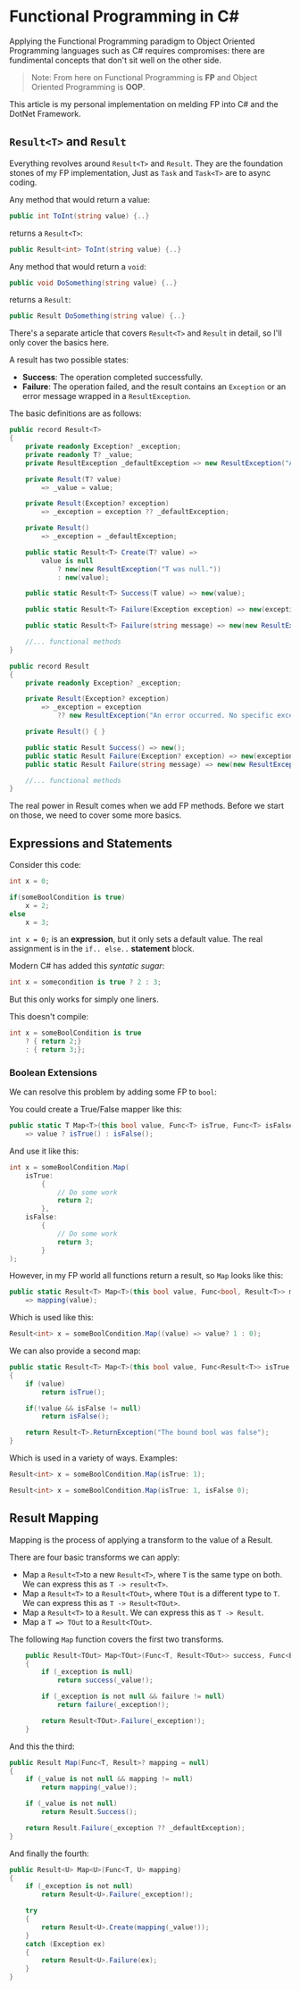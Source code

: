 # Functional Programming in C#

Applying the Functional Programming paradigm to Object Oriented Programming languages such as C# requires compromises: there are fundimental concepts that don't sit well on the other side.

> Note: From here on Functional Programming is **FP** and Object Oriented Programming is **OOP**.  

This article is my personal implementation on melding FP into C# and the DotNet Framework.

## `Result<T>` and `Result`

Everything revolves around `Result<T>` and `Result`.  They are the foundation stones of my FP implementation,  Just as `Task` and `Task<T>` are to async coding.

Any method that would return a value:

```csharp
public int ToInt(string value) {..}
```

returns a `Result<T>`:
 
```csharp
public Result<int> ToInt(string value) {..}
```

Any method that would return a `void`:

```csharp
public void DoSomething(string value) {..}
```

returns a `Result`:

```csharp
public Result DoSomething(string value) {..}
```

There's a separate article that covers `Result<T>` and `Result` in detail, so I'll only cover the basics here.

A result has two possible states:

- **Success**: The operation completed successfully.
- **Failure**: The operation failed, and the result contains an `Exception` or an error message wrapped in a `ResultException`. 

The basic definitions are as follows:

```csharp
public record Result<T>
{
    private readonly Exception? _exception;
    private readonly T? _value;
    private ResultException _defaultException => new ResultException("An error occurred. No specific exception provided.");

    private Result(T? value) 
        => _value = value;

    private Result(Exception? exception) 
        => _exception = exception ?? _defaultException;

    private Result() 
        => _exception = _defaultException;

    public static Result<T> Create(T? value) => 
        value is null
            ? new(new ResultException("T was null."))
            : new(value);

    public static Result<T> Success(T value) => new(value);

    public static Result<T> Failure(Exception exception) => new(exception);

    public static Result<T> Failure(string message) => new(new ResultException(message));

    //... functional methods
}
```

```csharp
public record Result
{
    private readonly Exception? _exception;

    private Result(Exception? exception)
        => _exception = exception
            ?? new ResultException("An error occurred. No specific exception provided.");

    private Result() { }

    public static Result Success() => new();
    public static Result Failure(Exception? exception) => new(exception);
    public static Result Failure(string message) => new(new ResultException(message));

    //... functional methods
}
```

The real power in Result comes when we add FP methods.  Before we start on those, we need to cover some more basics.

## Expressions and Statements

Consider this code:

```csharp
int x = 0;

if(someBoolCondition is true)
    x = 2;
else
    x = 3;
```

`int x = 0;` is an **expression**, but it only sets a default value.  The real assignment is in the `if.. else..` **statement** block.

Modern C# has added this *syntatic sugar*:

```csharp
int x = somecondition is true ? 2 : 3;
```

But this only works for simply one liners.

This doesn't compile:

```csharp
int x = someBoolCondition is true
    ? { return 2;} 
    : { return 3;};
```

### Boolean Extensions

We can resolve this problem by adding some FP to `bool`:

You could create a True/False mapper like this:

```csharp
public static T Map<T>(this bool value, Func<T> isTrue, Func<T> isFalse)
    => value ? isTrue() : isFalse();
```

And use it like this:

```csharp
int x = someBoolCondition.Map(
    isTrue: 
        {
            // Do some work
            return 2;
        },
    isFalse: 
        {
            // Do some work
            return 3;
        }
);
```

However, in my FP world all functions return a result, so `Map` looks like this:

```csharp
public static Result<T> Map<T>(this bool value, Func<bool, Result<T>> mapping)
    => mapping(value);
```

Which is used like this:

```csharp
Result<int> x = someBoolCondition.Map((value) => value? 1 : 0);
```

We can also provide a second map:

```csharp
public static Result<T> Map<T>(this bool value, Func<Result<T>> isTrue, Func<Result<T>>? isFalse)
{
    if (value)
        return isTrue();

    if(!value && isFalse != null)
        return isFalse();

    return Result<T>.ReturnException("The bound bool was false");
}
```

Which is used in a variety of ways.  Examples:

```csharp
Result<int> x = someBoolCondition.Map(isTrue: 1);

Result<int> x = someBoolCondition.Map(isTrue: 1, isFalse 0);
```

## Result Mapping

Mapping is the process of applying a transform to the value of a Result.

There are four basic transforms we can apply:

 - Map a `Result<T>`to a new `Result<T>`, where `T` is the same type on both.  We can express this as `T -> result<T>`.
 - Map a `Result<T>` to a `Result<TOut>`, where `TOut` is a different type to `T`.  We can express this as `T -> Result<TOut>`.  
  - Map a `Result<T>` to a `Result`.  We can express this as `T -> Result`. 
  - Map a `T => TOut` to a `Result<TOut>`. 

The following `Map` function covers the first two transforms.


```csharp
    public Result<TOut> Map<TOut>(Func<T, Result<TOut>> success, Func<Exception, Result<TOut>>? failure = null)
    {
        if (_exception is null)
            return success(_value!);

        if (_exception is not null && failure != null)
            return failure(_exception!);

        return Result<TOut>.Failure(_exception!);
    }
```

And this the third:

```csharp
public Result Map(Func<T, Result>? mapping = null)
{
    if (_value is not null && mapping != null)
        return mapping(_value!);

    if (_value is not null)
        return Result.Success();

    return Result.Failure(_exception ?? _defaultException);
}
```

And finally the fourth:

```csharp
public Result<U> Map<U>(Func<T, U> mapping)
{
    if (_exception is not null)
        return Result<U>.Failure(_exception!);

    try
    {
        return Result<U>.Create(mapping(_value!));
    }
    catch (Exception ex)
    {
        return Result<U>.Failure(ex);
    }
}
```